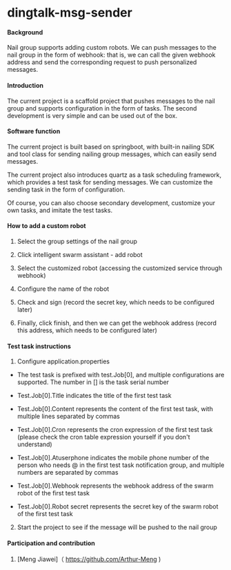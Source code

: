 # dingtalk-msg-sender

#### Background

Nail group supports adding custom robots. We can push messages to the nail group in the form of webhook: that is, we can call the given webhook address and send the corresponding request to push personalized messages.

#### Introduction

The current project is a scaffold project that pushes messages to the nail group and supports configuration in the form of tasks. The second development is very simple and can be used out of the box.

#### Software function

The current project is built based on springboot, with built-in nailing SDK and tool class for sending nailing group messages, which can easily send messages.

The current project also introduces quartz as a task scheduling framework, which provides a test task for sending messages. We can customize the sending task in the form of configuration.

Of course, you can also choose secondary development, customize your own tasks, and imitate the test tasks.

#### How to add a custom robot

1. Select the group settings of the nail group

2. Click intelligent swarm assistant - add robot

3. Select the customized robot (accessing the customized service through webhook)

4. Configure the name of the robot

5. Check and sign (record the secret key, which needs to be configured later)

6. Finally, click finish, and then we can get the webhook address (record this address, which needs to be configured later)

#### Test task instructions

1. Configure application.properties

* The test task is prefixed with test.Job[0], and multiple configurations are supported. The number in [] is the
 task serial number

* Test.Job[0].Title indicates the title of the first test task

* Test.Job[0].Content represents the content of the first test task, with multiple lines separated by commas

* Test.Job[0].Cron represents the cron expression of the first test task (please check the cron table expression
 yourself if you don't understand)

* Test.Job[0].Atuserphone indicates the mobile phone number of the person who needs @ in the first test task
 notification group, and multiple numbers are separated by commas

* Test.Job[0].Webhook represents the webhook address of the swarm robot of the first test task

* Test.Job[0].Robot secret represents the secret key of the swarm robot of the first test task

2. Start the project to see if the message will be pushed to the nail group

#### Participation and contribution

1. [Meng Jiawei]（ https://github.com/Arthur-Meng )